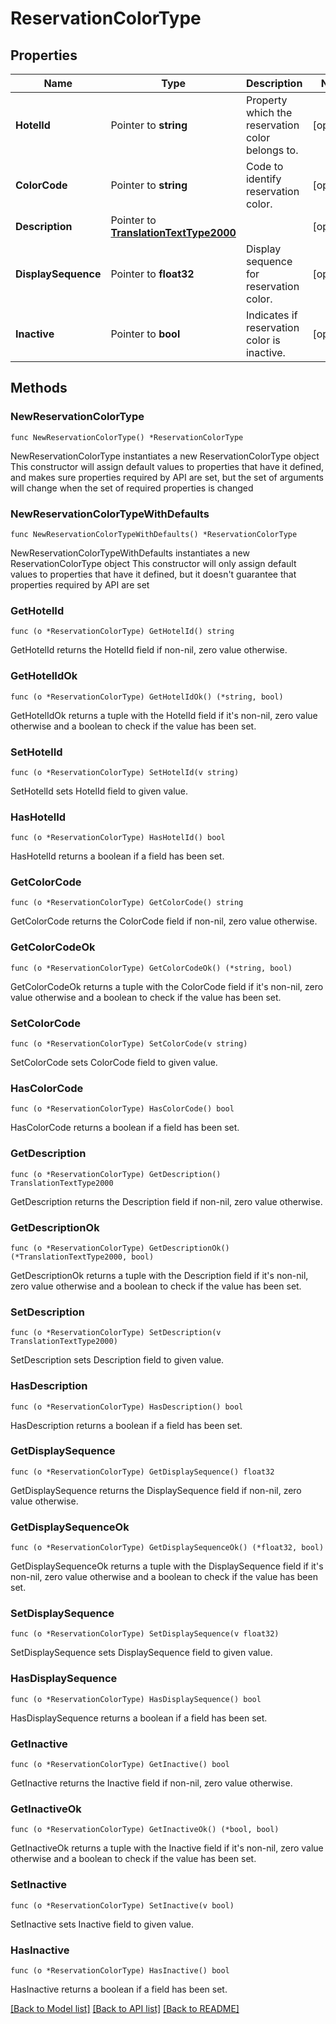 # ReservationColorType

## Properties

Name | Type | Description | Notes
------------ | ------------- | ------------- | -------------
**HotelId** | Pointer to **string** | Property which the reservation color belongs to. | [optional] 
**ColorCode** | Pointer to **string** | Code to identify reservation color. | [optional] 
**Description** | Pointer to [**TranslationTextType2000**](TranslationTextType2000.md) |  | [optional] 
**DisplaySequence** | Pointer to **float32** | Display sequence for reservation color. | [optional] 
**Inactive** | Pointer to **bool** | Indicates if reservation color is inactive. | [optional] 

## Methods

### NewReservationColorType

`func NewReservationColorType() *ReservationColorType`

NewReservationColorType instantiates a new ReservationColorType object
This constructor will assign default values to properties that have it defined,
and makes sure properties required by API are set, but the set of arguments
will change when the set of required properties is changed

### NewReservationColorTypeWithDefaults

`func NewReservationColorTypeWithDefaults() *ReservationColorType`

NewReservationColorTypeWithDefaults instantiates a new ReservationColorType object
This constructor will only assign default values to properties that have it defined,
but it doesn't guarantee that properties required by API are set

### GetHotelId

`func (o *ReservationColorType) GetHotelId() string`

GetHotelId returns the HotelId field if non-nil, zero value otherwise.

### GetHotelIdOk

`func (o *ReservationColorType) GetHotelIdOk() (*string, bool)`

GetHotelIdOk returns a tuple with the HotelId field if it's non-nil, zero value otherwise
and a boolean to check if the value has been set.

### SetHotelId

`func (o *ReservationColorType) SetHotelId(v string)`

SetHotelId sets HotelId field to given value.

### HasHotelId

`func (o *ReservationColorType) HasHotelId() bool`

HasHotelId returns a boolean if a field has been set.

### GetColorCode

`func (o *ReservationColorType) GetColorCode() string`

GetColorCode returns the ColorCode field if non-nil, zero value otherwise.

### GetColorCodeOk

`func (o *ReservationColorType) GetColorCodeOk() (*string, bool)`

GetColorCodeOk returns a tuple with the ColorCode field if it's non-nil, zero value otherwise
and a boolean to check if the value has been set.

### SetColorCode

`func (o *ReservationColorType) SetColorCode(v string)`

SetColorCode sets ColorCode field to given value.

### HasColorCode

`func (o *ReservationColorType) HasColorCode() bool`

HasColorCode returns a boolean if a field has been set.

### GetDescription

`func (o *ReservationColorType) GetDescription() TranslationTextType2000`

GetDescription returns the Description field if non-nil, zero value otherwise.

### GetDescriptionOk

`func (o *ReservationColorType) GetDescriptionOk() (*TranslationTextType2000, bool)`

GetDescriptionOk returns a tuple with the Description field if it's non-nil, zero value otherwise
and a boolean to check if the value has been set.

### SetDescription

`func (o *ReservationColorType) SetDescription(v TranslationTextType2000)`

SetDescription sets Description field to given value.

### HasDescription

`func (o *ReservationColorType) HasDescription() bool`

HasDescription returns a boolean if a field has been set.

### GetDisplaySequence

`func (o *ReservationColorType) GetDisplaySequence() float32`

GetDisplaySequence returns the DisplaySequence field if non-nil, zero value otherwise.

### GetDisplaySequenceOk

`func (o *ReservationColorType) GetDisplaySequenceOk() (*float32, bool)`

GetDisplaySequenceOk returns a tuple with the DisplaySequence field if it's non-nil, zero value otherwise
and a boolean to check if the value has been set.

### SetDisplaySequence

`func (o *ReservationColorType) SetDisplaySequence(v float32)`

SetDisplaySequence sets DisplaySequence field to given value.

### HasDisplaySequence

`func (o *ReservationColorType) HasDisplaySequence() bool`

HasDisplaySequence returns a boolean if a field has been set.

### GetInactive

`func (o *ReservationColorType) GetInactive() bool`

GetInactive returns the Inactive field if non-nil, zero value otherwise.

### GetInactiveOk

`func (o *ReservationColorType) GetInactiveOk() (*bool, bool)`

GetInactiveOk returns a tuple with the Inactive field if it's non-nil, zero value otherwise
and a boolean to check if the value has been set.

### SetInactive

`func (o *ReservationColorType) SetInactive(v bool)`

SetInactive sets Inactive field to given value.

### HasInactive

`func (o *ReservationColorType) HasInactive() bool`

HasInactive returns a boolean if a field has been set.


[[Back to Model list]](../README.md#documentation-for-models) [[Back to API list]](../README.md#documentation-for-api-endpoints) [[Back to README]](../README.md)


